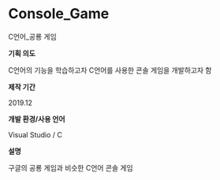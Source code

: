 # Console_Game
C언어_공룡 게임

**기획 의도**

C언어의 기능을 학습하고자 C언어를 사용한 콘솔 게임을 개발하고자 함

**제작 기간**

2019.12

**개발 환경/사용 언어**

Visual Studio / C

**설명**

구글의 공룡 게임과 비슷한 C언어 콘솔 게임
